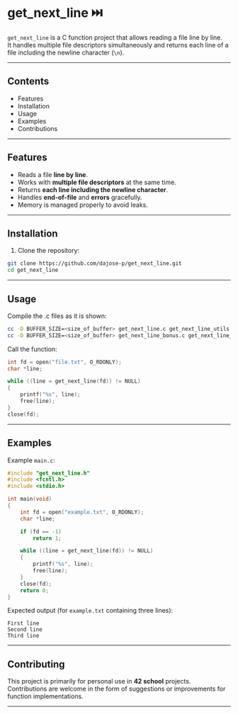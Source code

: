 # get_next_line ⏭️​

`get_next_line` is a C function project that allows reading a file line by line.  
It handles multiple file descriptors simultaneously and returns each line of a file including the newline character (`\n`).

---

## Contents

- Features
- Installation
- Usage
- Examples
- Contributions

---

## Features

- Reads a file **line by line**.
- Works with **multiple file descriptors** at the same time.
- Returns **each line including the newline character**.
- Handles **end-of-file** and **errors** gracefully.
- Memory is managed properly to avoid leaks.

---

## Installation

1. Clone the repository:

```bash
git clone https://github.com/dajose-p/get_next_line.git
cd get_next_line
```

---

## Usage

Compile the .c files as it is shown:

```bash
cc -D BUFFER_SIZE=<size_of_buffer> get_next_line.c get_next_line_utils.c -o my_program
cc -D BUFFER_SIZE=<size_of_buffer> get_next_line_bonus.c get_next_line_utils_bonus.c -o my_program
```

Call the function:

```c
int fd = open("file.txt", O_RDONLY);
char *line;

while ((line = get_next_line(fd)) != NULL)
{
    printf("%s", line);
    free(line);
}
close(fd);
```

---

## Examples

Example `main.c`:

```c
#include "get_next_line.h"
#include <fcntl.h>
#include <stdio.h>

int main(void)
{
    int fd = open("example.txt", O_RDONLY);
    char *line;

    if (fd == -1)
        return 1;

    while ((line = get_next_line(fd)) != NULL)
    {
        printf("%s", line);
        free(line);
    }
    close(fd);
    return 0;
}
```

Expected output (for `example.txt` containing three lines):

```text
First line
Second line
Third line
```

---

## Contributing

This project is primarily for personal use in **42 school** projects.  
Contributions are welcome in the form of suggestions or improvements for function implementations.

---

